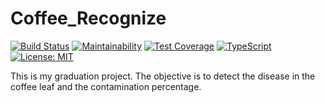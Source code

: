 # Coffee_Recognize
[![Build Status](https://www.travis-ci.com/Lucs1590/Coffee_Recognize.svg?branch=master)](https://www.travis-ci.com/Lucs1590/Coffee_Recognize)
[![Maintainability](https://api.codeclimate.com/v1/badges/a7e458e43bf1ca22e734/maintainability)](https://codeclimate.com/github/Lucs1590/Coffee_Recognize/maintainability)
[![Test Coverage](https://api.codeclimate.com/v1/badges/a7e458e43bf1ca22e734/test_coverage)](https://codeclimate.com/github/Lucs1590/Coffee_Recognize/test_coverage)
[![TypeScript](https://badges.frapsoft.com/typescript/code/typescript.png?v=101)](https://github.com/ellerbrock/typescript-badges/)
[![License: MIT](https://img.shields.io/badge/License-MIT-yellow.svg)](https://opensource.org/licenses/MIT)


This is my graduation project. The objective is to detect the disease in the coffee leaf and the contamination percentage.
